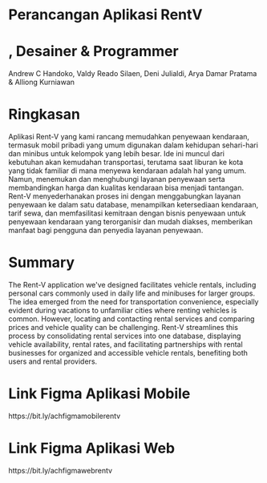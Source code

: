 <h1>Perancangan Aplikasi RentV</h1>

<h1>, Desainer & Programmer</h1>
Andrew C Handoko, Valdy Reado Silaen, Deni Julialdi, Arya Damar Pratama & Alliong Kurniawan 

<h1>Ringkasan</h1>
Aplikasi Rent-V yang kami rancang memudahkan penyewaan kendaraan, termasuk mobil pribadi yang umum digunakan dalam kehidupan sehari-hari dan minibus untuk kelompok yang lebih besar. Ide ini muncul dari kebutuhan akan kemudahan transportasi, terutama saat liburan ke kota yang tidak familiar di mana menyewa kendaraan adalah hal yang umum. Namun, menemukan dan menghubungi layanan penyewaan serta membandingkan harga dan kualitas kendaraan bisa menjadi tantangan. Rent-V menyederhanakan proses ini dengan menggabungkan layanan penyewaan ke dalam satu database, menampilkan ketersediaan kendaraan, tarif sewa, dan memfasilitasi kemitraan dengan bisnis penyewaan untuk penyewaan kendaraan yang terorganisir dan mudah diakses, memberikan manfaat bagi pengguna dan penyedia layanan penyewaan.

<h1>Summary</h1>
The Rent-V application we've designed facilitates vehicle rentals, including personal cars commonly used in daily life and minibuses for larger groups. The idea emerged from the need for transportation convenience, especially evident during vacations to unfamiliar cities where renting vehicles is common. However, locating and contacting rental services and comparing prices and vehicle quality can be challenging. Rent-V streamlines this process by consolidating rental services into one database, displaying vehicle availability, rental rates, and facilitating partnerships with rental businesses for organized and accessible vehicle rentals, benefiting both users and rental providers.

<h1>Link Figma Aplikasi Mobile</h1>
https://bit.ly/achfigmamobilerentv

<h1>Link Figma Aplikasi Web</h1>
https://bit.ly/achfigmawebrentv
